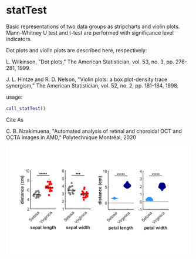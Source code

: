# statTest
Basic representations of two data groups as stripcharts and violin plots.  Mann-Whitney U test and t-test are performed with significance level indicators.

Dot plots and violin plots are described here, respectively:

L. Wilkinson, "Dot plots," The American Statistician, vol. 53, no. 3, pp. 276-281, 1999.

J. L. Hintze and R. D. Nelson, "Violin plots: a box plot-density trace synergism," The American Statistician, vol. 52, no. 2, pp. 181-184, 1998.

usage:

```matlab
call_statTest()
```

Cite As

C. B. Nzakimuena, "Automated analysis of retinal and choroidal OCT and OCTA images in AMD," Polytechnique Montréal, 2020

![example image](figure.png)
